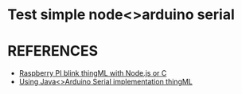 # Test simple node<>arduino serial

# REFERENCES

- [Raspberry PI blink thingML with Node.js or C](https://github.com/ffleurey/ThingML-RPI-Blink/blob/master/src/Blink_NodeJS.thingml)
- [Using Java<>Arduino Serial implementation thingML](https://github.com/ffleurey/ThingML-PressureLogger)
